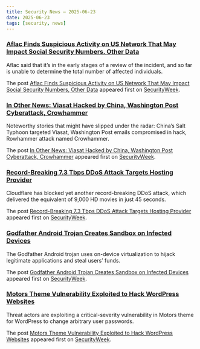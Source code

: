 ```yaml
---
title: Security News – 2025-06-23
date: 2025-06-23
tags: [security, news]
---
```


### [Aflac Finds Suspicious Activity on US Network That May Impact Social Security Numbers, Other Data](https://www.securityweek.com/aflac-finds-suspicious-activity-on-us-network-that-may-impact-social-security-numbers-other-data/)

<p>Aflac said that it’s in the early stages of a review of the incident, and so far is unable to determine the total number of affected individuals.</p>
<p>The post <a href="https://www.securityweek.com/aflac-finds-suspicious-activity-on-us-network-that-may-impact-social-security-numbers-other-data/">Aflac Finds Suspicious Activity on US Network That May Impact Social Security Numbers, Other Data</a> appeared first on <a href="https://www.securityweek.com">SecurityWeek</a>.</p>

### [In Other News: Viasat Hacked by China, Washington Post Cyberattack, Crowhammer](https://www.securityweek.com/in-other-news-viasat-hacked-by-china-washington-post-cyberattack-crowhammer/)

<p>Noteworthy stories that might have slipped under the radar: China’s Salt Typhoon targeted Viasat, Washington Post emails compromised in hack, Rowhammer attack named Crowhammer.</p>
<p>The post <a href="https://www.securityweek.com/in-other-news-viasat-hacked-by-china-washington-post-cyberattack-crowhammer/">In Other News: Viasat Hacked by China, Washington Post Cyberattack, Crowhammer</a> appeared first on <a href="https://www.securityweek.com">SecurityWeek</a>.</p>

### [Record-Breaking 7.3 Tbps DDoS Attack Targets Hosting Provider](https://www.securityweek.com/record-breaking-ddos-attack-peaked-at-7-3-tbps/)

<p>Cloudflare has blocked yet another record-breaking DDoS attack, which delivered the equivalent of 9,000 HD movies in just 45 seconds.</p>
<p>The post <a href="https://www.securityweek.com/record-breaking-ddos-attack-peaked-at-7-3-tbps/">Record-Breaking 7.3 Tbps DDoS Attack Targets Hosting Provider</a> appeared first on <a href="https://www.securityweek.com">SecurityWeek</a>.</p>

### [Godfather Android Trojan Creates Sandbox on Infected Devices](https://www.securityweek.com/godfather-android-trojan-creates-sandbox-on-infected-devices/)

<p>The Godfather Android trojan uses on-device virtualization to hijack legitimate applications and steal users’ funds.</p>
<p>The post <a href="https://www.securityweek.com/godfather-android-trojan-creates-sandbox-on-infected-devices/">Godfather Android Trojan Creates Sandbox on Infected Devices</a> appeared first on <a href="https://www.securityweek.com">SecurityWeek</a>.</p>

### [Motors Theme Vulnerability Exploited to Hack WordPress Websites](https://www.securityweek.com/motors-theme-vulnerability-exploited-to-hack-wordpress-websites/)

<p>Threat actors are exploiting a critical-severity vulnerability in Motors theme for WordPress to change arbitrary user passwords.</p>
<p>The post <a href="https://www.securityweek.com/motors-theme-vulnerability-exploited-to-hack-wordpress-websites/">Motors Theme Vulnerability Exploited to Hack WordPress Websites</a> appeared first on <a href="https://www.securityweek.com">SecurityWeek</a>.</p>

